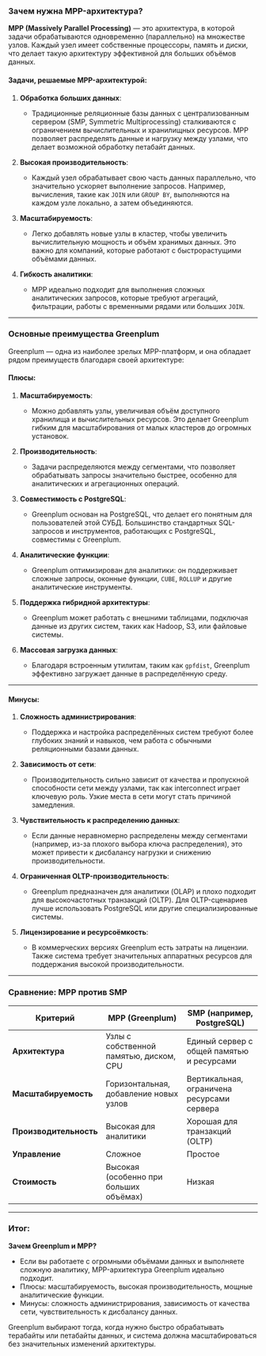 ### **Зачем нужна MPP-архитектура?**

**MPP (Massively Parallel Processing)** — это архитектура, в которой задачи обрабатываются одновременно (параллельно) на множестве узлов. Каждый узел имеет собственные процессоры, память и диски, что делает такую архитектуру эффективной для больших объёмов данных.

#### Задачи, решаемые MPP-архитектурой:

1. **Обработка больших данных**:
    
    - Традиционные реляционные базы данных с централизованным сервером (SMP, Symmetric Multiprocessing) сталкиваются с ограничением вычислительных и хранилищных ресурсов. MPP позволяет распределять данные и нагрузку между узлами, что делает возможной обработку петабайт данных.
2. **Высокая производительность**:
    
    - Каждый узел обрабатывает свою часть данных параллельно, что значительно ускоряет выполнение запросов. Например, вычисления, такие как `JOIN` или `GROUP BY`, выполняются на каждом узле локально, а затем объединяются.
3. **Масштабируемость**:
    
    - Легко добавлять новые узлы в кластер, чтобы увеличить вычислительную мощность и объём хранимых данных. Это важно для компаний, которые работают с быстрорастущими объёмами данных.
4. **Гибкость аналитики**:
    
    - MPP идеально подходит для выполнения сложных аналитических запросов, которые требуют агрегаций, фильтрации, работы с временными рядами или больших `JOIN`.

---

### **Основные преимущества Greenplum**

Greenplum — одна из наиболее зрелых MPP-платформ, и она обладает рядом преимуществ благодаря своей архитектуре:

#### Плюсы:

1. **Масштабируемость**:
    
    - Можно добавлять узлы, увеличивая объём доступного хранилища и вычислительных ресурсов. Это делает Greenplum гибким для масштабирования от малых кластеров до огромных установок.
2. **Производительность**:
    
    - Задачи распределяются между сегментами, что позволяет обрабатывать запросы значительно быстрее, особенно для аналитических и агрегационных операций.
3. **Совместимость с PostgreSQL**:
    
    - Greenplum основан на PostgreSQL, что делает его понятным для пользователей этой СУБД. Большинство стандартных SQL-запросов и инструментов, работающих с PostgreSQL, совместимы с Greenplum.
4. **Аналитические функции**:
    
    - Greenplum оптимизирован для аналитики: он поддерживает сложные запросы, оконные функции, `CUBE`, `ROLLUP` и другие аналитические инструменты.
5. **Поддержка гибридной архитектуры**:
    
    - Greenplum может работать с внешними таблицами, подключая данные из других систем, таких как Hadoop, S3, или файловые системы.
6. **Массовая загрузка данных**:
    
    - Благодаря встроенным утилитам, таким как `gpfdist`, Greenplum эффективно загружает данные в распределённую среду.

---

#### Минусы:

1. **Сложность администрирования**:
    
    - Поддержка и настройка распределённых систем требуют более глубоких знаний и навыков, чем работа с обычными реляционными базами данных.
2. **Зависимость от сети**:
    
    - Производительность сильно зависит от качества и пропускной способности сети между узлами, так как interconnect играет ключевую роль. Узкие места в сети могут стать причиной замедления.
3. **Чувствительность к распределению данных**:
    
    - Если данные неравномерно распределены между сегментами (например, из-за плохого выбора ключа распределения), это может привести к дисбалансу нагрузки и снижению производительности.
4. **Ограниченная OLTP-производительность**:
    
    - Greenplum предназначен для аналитики (OLAP) и плохо подходит для высокочастотных транзакций (OLTP). Для OLTP-сценариев лучше использовать PostgreSQL или другие специализированные системы.
5. **Лицензирование и ресурсоёмкость**:
    
    - В коммерческих версиях Greenplum есть затраты на лицензии. Также система требует значительных аппаратных ресурсов для поддержания высокой производительности.

---

### Сравнение: MPP против SMP

|**Критерий**|**MPP (Greenplum)**|**SMP (например, PostgreSQL)**|
|---|---|---|
|**Архитектура**|Узлы с собственной памятью, диском, CPU|Единый сервер с общей памятью и ресурсами|
|**Масштабируемость**|Горизонтальная, добавление новых узлов|Вертикальная, ограничена ресурсами сервера|
|**Производительность**|Высокая для аналитики|Хорошая для транзакций (OLTP)|
|**Управление**|Сложное|Простое|
|**Стоимость**|Высокая (особенно при больших объёмах)|Низкая|

---

### Итог:

**Зачем Greenplum и MPP?**

- Если вы работаете с огромными объёмами данных и выполняете сложную аналитику, MPP-архитектура Greenplum идеально подходит.
- Плюсы: масштабируемость, высокая производительность, мощные аналитические функции.
- Минусы: сложность администрирования, зависимость от качества сети, чувствительность к дисбалансу данных.

Greenplum выбирают тогда, когда нужно быстро обрабатывать терабайты или петабайты данных, и система должна масштабироваться без значительных изменений архитектуры.